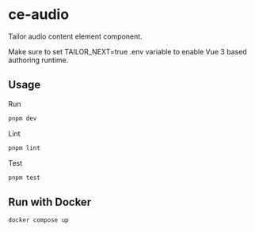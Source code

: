# ce-audio

Tailor audio content element component.

Make sure to set TAILOR_NEXT=true .env variable to enable Vue 3 based authoring runtime.

## Usage

Run

```sh
pnpm dev
```

Lint

```sh
pnpm lint
```

Test

```sh
pnpm test
```

## Run with Docker

```sh
docker compose up
```
